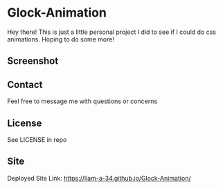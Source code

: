 # Glock-Animation

Hey there! This is just a little personal project I did to see if I could do css animations.
Hoping to do some more!

## Screenshot




## Contact

Feel free to message me with questions or concerns

## License

See LICENSE in repo

## Site

Deployed Site Link: https://liam-a-34.github.io/Glock-Animation/
